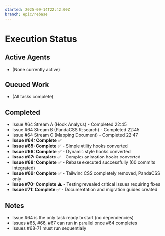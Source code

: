 ```yaml
---
started: 2025-09-14T22:42:00Z
branch: epic/rebase
---
```


# Execution Status

## Active Agents
- (None currently active)

## Queued Work
- (All tasks complete)

## Completed
- Issue #64 Stream A (Hook Analysis) - Completed 22:45
- Issue #64 Stream B (PandaCSS Research) - Completed 22:45
- Issue #64 Stream C (Mapping Document) - Completed 22:47
- **Issue #64: Complete** ✅
- **Issue #65: Complete** ✅ - Simple utility hooks converted
- **Issue #66: Complete** ✅ - Dynamic style hooks converted
- **Issue #67: Complete** ✅ - Complex animation hooks converted
- **Issue #68: Complete** ✅ - Rebase executed successfully (60 commits integrated)
- **Issue #69: Complete** ✅ - Tailwind CSS completely removed, PandaCSS only
- **Issue #70: Complete** ⚠️ - Testing revealed critical issues requiring fixes
- **Issue #71: Complete** ✅ - Documentation and migration guides created

## Notes
- Issue #64 is the only task ready to start (no dependencies)
- Issues #65, #66, #67 can run in parallel once #64 completes
- Issues #68-71 must run sequentially